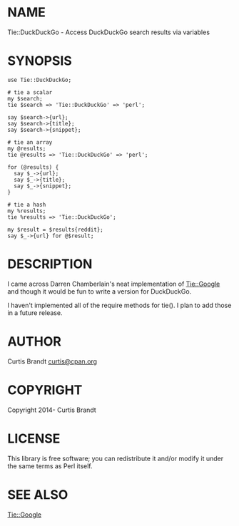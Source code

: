 # NAME

Tie::DuckDuckGo - Access DuckDuckGo search results via variables

# SYNOPSIS

    use Tie::DuckDuckGo;

    # tie a scalar
    my $search;
    tie $search => 'Tie::DuckDuckGo' => 'perl';

    say $search->{url};
    say $search->{title};
    say $search->{snippet};

    # tie an array
    my @results;
    tie @results => 'Tie::DuckDuckGo' => 'perl';

    for (@results) {
      say $_->{url};
      say $_->{title};
      say $_->{snippet};
    }

    # tie a hash
    my %results;
    tie %results => 'Tie::DuckDuckGo';

    my $result = $results{reddit};
    say $_->{url} for @$result;

# DESCRIPTION

I came across Darren Chamberlain's neat implementation of [Tie::Google](https://metacpan.org/pod/Tie::Google) and
though it would be fun to write a version for DuckDuckGo.

I haven't implemented all of the require methods for tie(). I plan to add those
in a future release.

# AUTHOR

Curtis Brandt <curtis@cpan.org>

# COPYRIGHT

Copyright 2014- Curtis Brandt

# LICENSE

This library is free software; you can redistribute it and/or modify
it under the same terms as Perl itself.

# SEE ALSO

[Tie::Google](https://metacpan.org/pod/Tie::Google)
